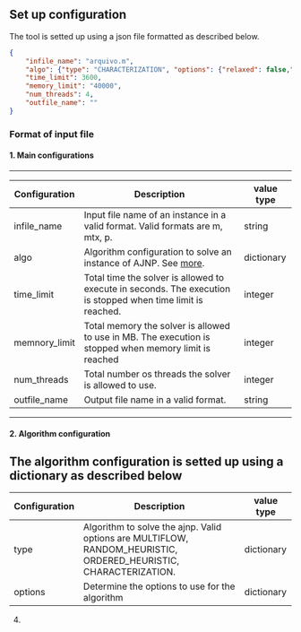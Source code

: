 ## Set up configuration
The tool is setted up using a json file formatted as described below.
```json
{
    "infile_name": "arquivo.m",
    "algo": {"type": "CHARACTERIZATION", "options": {"relaxed": false,"order": "ASC"}},
    "time_limit": 3600,
    "memory_limit": "40000",
    "num_threads": 4,
    "outfile_name": ""
}
```
### Format of input file

#### 1. Main configurations
---
Configuration | Description | value type
---|---|---
infile_name | Input file name of an instance in a valid format. Valid formats are m, mtx, p.| string
algo | Algorithm configuration to solve an instance of AJNP. See [more](#2-algorithm-configuration).| dictionary
time_limit | Total time the solver is allowed to execute in seconds. The execution is stopped when time limit is reached. | integer
memnory_limit | Total memory the solver is allowed to use in MB. The execution is stopped when memory limit is reached | integer
num_threads | Total number os threads the solver is allowed to use. | integer
outfile_name | Output file name in a valid format. | string
---

#### 2. Algorithm configuration
The algorithm configuration is setted up using a dictionary as described below
---
Configuration | Description | value type
---|---|---
type | Algorithm to solve the ajnp. Valid options are MULTIFLOW, RANDOM_HEURISTIC, ORDERED_HEURISTIC, CHARACTERIZATION. | dictionary
options | Determine the options to use for the algorithm | dictionary

4. 
